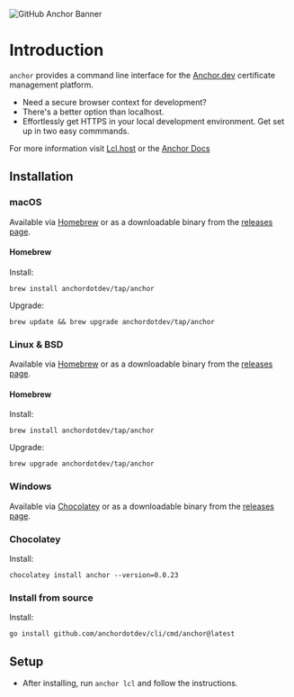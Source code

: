 ![GitHub Anchor Banner](https://anchor.dev/images/AnchorGradient_featured2.jpg)

# Introduction

`anchor` provides a command line interface for the [Anchor.dev](https://anchor.dev) certificate management platform.

- Need a secure browser context for development?
- There's a better option than localhost.
- Effortlessly get HTTPS in your local development environment. Get set up in two easy commmands.

For more information visit [Lcl.host](https://lcl.host) or the [Anchor Docs](https://anchor.dev/docs)

## Installation

### macOS

Available via [Homebrew][] or as a downloadable binary from the [releases page][].

#### Homebrew

Install:
```
brew install anchordotdev/tap/anchor
```

Upgrade:
```
brew update && brew upgrade anchordotdev/tap/anchor
```

### Linux & BSD

Available via [Homebrew][] or as a downloadable binary from the [releases page][].

#### Homebrew

Install:
```
brew install anchordotdev/tap/anchor
```

Upgrade:
```
brew upgrade anchordotdev/tap/anchor
```

### Windows

Available via [Chocolatey][] or as a downloadable binary from the [releases page][].

### Chocolatey

Install:
```
chocolatey install anchor --version=0.0.23
```

### Install from source

Install:
```
go install github.com/anchordotdev/cli/cmd/anchor@latest
```

[Chocolatey]: https://community.chocolatey.org/
[Homebrew]: https://brew.sh
[releases page]: https://github.com/anchordotdev/cli/releases/latest

## Setup

- After installing, run `anchor lcl` and follow the instructions.
